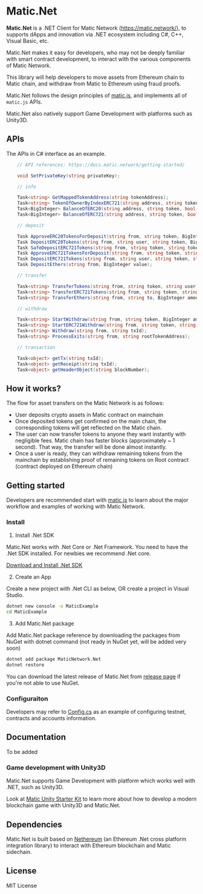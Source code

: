 # Matic.Net

**Matic.Net** is a .NET Client for Matic Network (https://matic.network/), to supports dApps and innovation via .NET ecosystem including C#, C++, Visual Basic, etc.

Matic.Net makes it easy for developers, who may not be deeply familiar with smart contract development, to interact with the various components of Matic Network.

This library will help developers to move assets from Ethereum chain to Matic chain, and withdraw from Matic to Ethereum using fraud proofs.

Matic.Net follows the design principles of [matic.js](https://github.com/maticnetwork/matic.js), and implements all of `matic.js` APIs.

Matic.Net also natively support Game Development with platforms such as Unity3D.

## APIs

The APIs in C# interface as an example.

```cs
    // API references: https://docs.matic.network/getting-started/

    void SetPrivateKey(string privateKey);

    // info

    Task<string> GetMappedTokenAddress(string tokenAddress);
    Task<string> TokenOfOwnerByIndexERC721(string address, string token, int index, bool parent = false);
    Task<BigInteger> BalanceOfERC20(string address, string token, bool parent = false);
    Task<BigInteger> BalanceOfERC721(string address, string token, bool parent = false);

    // deposit

    Task ApproveERC20TokensForDeposit(string from, string token, BigInteger amount);
    Task DepositERC20Tokens(string from, string user, string token, BigInteger amount);
    Task SafeDepositERC721Tokens(string from, string token, string tokenId);
    Task ApproveERC721TokensForDeposit(string from, string token, string tokenId);
    Task DepositERC721Tokens(string from, string user, string token, string tokenId);
    Task DepositEthers(string from, BigInteger value);

    // transfer

    Task<string> TransferTokens(string from, string token, string user, BigInteger amount, bool parent = false);
    Task<string> TransferERC721Tokens(string from, string token, string user, string tokenId, bool parent = false);
    Task<string> TransferEthers(string from, string to, BigInteger amount, bool parent = false, bool isCutomEth = false);

    // withdraw

    Task<string> StartWithdraw(string from, string token, BigInteger amount);
    Task<string> StartERC721Withdraw(string from, string token, string tokenId);
    Task<string> Withdraw(string from, string txId);
    Task<string> ProcessExits(string from, string rootTokenAddress);

    // transaction

    Task<object> getTx(string txId);
    Task<object> getReceipt(string txId);
    Task<object> getHeaderObject(string blockNumber);

```

## How it works?

The flow for asset transfers on the Matic Network is as follows:

- User deposits crypto assets in Matic contract on mainchain
- Once deposited tokens get confirmed on the main chain, the corresponding tokens will get reflected on the Matic chain.
- The user can now transfer tokens to anyone they want instantly with negligible fees. Matic chain has faster blocks (approximately ~ 1 second). That way, the transfer will be done almost instantly.
- Once a user is ready, they can withdraw remaining tokens from the mainchain by establishing proof of remaining tokens on Root contract (contract deployed on Ethereum chain)


## Getting started

Developers are recommended start with [matic.js](https://docs.matic.network/getting-started/) to learn about the major workflow and examples of working with Matic Network.

### Install

1. Install .Net SDK

Matic.Net works with .Net Core or .Net Framework. You need to have the .Net SDK installed. For newbies we recommend .Net core.

[Download and Install .Net SDK](https://www.microsoft.com/net/download)

2. Create an App

Create a new project with .Net CLI as below, OR create a project in Visual Studio.

```bash
dotnet new console -o MaticExample
cd MaticExample
```

3. Add Matic.Net package

Add Matic.Net package reference by downloading the packages from NuGet with dotnet command (not ready in NuGet yet, will be added very soon)

```bash
dotnet add package MaticNetwork.Net
dotnet restore
```

You can download the latest release of Matic.Net from [release page](https://github.com/think-in-universe/matic.net/releases) if you're not able to use NuGet.


### Configuraiton

Developers may refer to [Config.cs](./src/MaticNetwork.Net/Config.cs) as an example of configuring testnet, contracts and accounts information.


## Documentation

To be added


### Game development with Unity3D

Matic.Net supports Game Development with platform which works well with .NET, such as Unity3D.

Look at [Matic Unity Starter Kit](https://github.com/think-in-universe/matic-unity-starter-kit) to learn more about how to develop a modern blockchain game with Unity3D and Matic.Net.


## Dependencies

Matic.Net is built based on [Nethereum](https://github.com/Nethereum/Nethereum) (an Ethereum .Net cross platform integration library) to interact with Ethereum blockchain and Matic sidechain.


## License

MIT License
